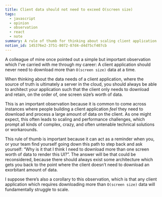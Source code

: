 ```yaml
---
title: Client data should not need to exceed O(screen size)
tags:
  - javascript
  - opinion
  - observation
  - react
  - note
summary: A rule of thumb for thinking about scaling client application state
notion_id: 145376e2-3751-8072-87d4-d4d75cf407cb
---
```

A colleague of mine once pointed out a simple but important observation which I’ve carried with me through my career: A client application should never need to download more than `O(screen size)` data at a time.

When thinking about the data needs of a client application, where the source of truth is ultimately a server in the cloud, you should always be able to architect your application such that the client only needs to download and retain, on the order of, one screen size’s worth of data.

This is an important observation because it is common to come across instances where people building a client application _feel_ they need to download and process a large amount of data on the client. As one might expect, this often leads to scaling and performance challenges, which prompt all kinds of complex, crazy, and often untenable technical solutions or workarounds.

This rule of thumb is important because it can act as a reminder when you, or your team find yourself going down this path to step back and ask yourself: “Why is it that I think I need to download more than one screen worth of data to render this UI?”. The answer will be that could be reconsidered, because there should always exist some architecture which gets you back to the point where the client doesn’t need to download an exorbitant amount of data.

I suppose there’s also a corollary to this observation, which is that any client application which requires downloading more than `O(screen size)` data will fundamentally struggle to scale.
